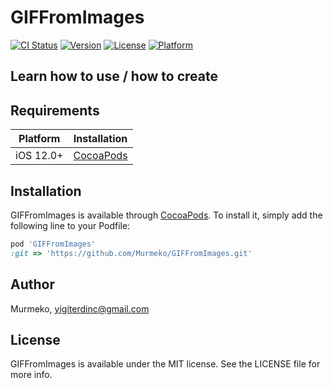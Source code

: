# GIFFromImages

[![CI Status](https://img.shields.io/travis/Murmeko/GIFFromImages.svg?style=flat)](https://travis-ci.org/Murmeko/GIFFromImages)
[![Version](https://img.shields.io/cocoapods/v/GIFFromImages.svg?style=flat)](https://cocoapods.org/pods/GIFFromImages)
[![License](https://img.shields.io/cocoapods/l/GIFFromImages.svg?style=flat)](https://cocoapods.org/pods/GIFFromImages)
[![Platform](https://img.shields.io/cocoapods/p/GIFFromImages.svg?style=flat)](https://cocoapods.org/pods/GIFFromImages)

## Learn how to use / how to create



## Requirements

| Platform | Installation |
| --- | --- |
| iOS 12.0+ | [CocoaPods](#cocoapods) |

## Installation

GIFFromImages is available through [CocoaPods](https://cocoapods.org). To install
it, simply add the following line to your Podfile:

```ruby
pod 'GIFFromImages'
:git => 'https://github.com/Murmeko/GIFFromImages.git'
```

## Author

Murmeko, yigiterdinc@gmail.com

## License

GIFFromImages is available under the MIT license. See the LICENSE file for more info.
